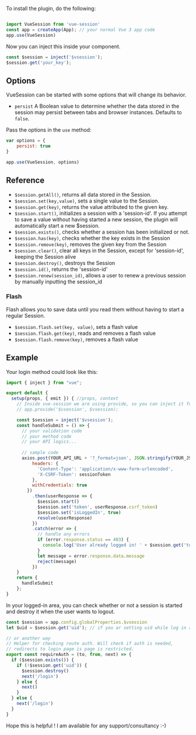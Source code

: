 To install the plugin, do the following:

```javascript

import VueSession from 'vue-session'
const app = createApp(App); // your normal Vue 3 app code
app.use(VueSession)

```

Now you can inject this inside your component.

```javascript
const $session = inject('$vsession');
$session.get('your_key');
```
## Options

VueSession can be started with some options that will change its behavior.

- `persist` A Boolean value to determine whether the data stored in the session may persist between tabs and browser instances. Defaults to `false`.

Pass the options in the `use` method:

```javascript
var options = {
    persist: true
}

app.use(VueSession, options)
```

## Reference

- `$session.getAll()`, returns all data stored in the Session.
- `$session.set(key,value)`, sets a single value to the Session.
- `$session.get(key)`, returns the value attributed to the given key.
- `$session.start()`, initializes a session with a 'session-id'. If you attempt to save a value without having started a new session, the plugin will automatically start a new $session.
- `$session.exists()`, checks whether a session has been initialized or not.
- `$session.has(key)`, checks whether the key exists in the Session
- `$session.remove(key)`, removes the given key from the Session
- `$session.clear()`, clear all keys in the Session, except for 'session-id', keeping the Session alive
- `$session.destroy()`, destroys the Session
- `$session.id()`, returns the 'session-id'
- `$session.renew(session_id)`, allows a user to renew a previous session by manually inputting the session_id

### Flash

Flash allows you to save data until you read them without having to start a regular Session.

- `$session.flash.set(key, value)`, sets a flash value
- `$session.flash.get(key)`, reads and removes a flash value
- `$session.flash.remove(key)`, removes a flash value


## Example

Your login method could look like this:

```javascript
import { inject } from "vue";

export default {
  setup(props, { emit }) { //props, context
    // Inside vue-session we are using provide, so you can inject it further
    // app.provide('$vsession', $vsession);

    const $session = inject('$vsession');
    const handleSubmit = () => {
      // your validation code
      // your method code
      // your API logics...
      
      // sample code
      axios.post(YOUR_API_URL + '?_format=json', JSON.stringify(YOUR_JSON), {
          headers: {
            'Content-Type': 'application/x-www-form-urlencoded',
            'X-CSRF-Token': sessionToken
          },
          withCredentials: true
        })
          .then(userResponse => {
            $session.start()
            $session.set('token', userResponse.csrf_token)
            $session.set('isLoggedIn', true)
            resolve(userResponse)
          })
          .catch(error => {
            // handle any errors
            if (error.response.status == 403) {
              console.log('User already logged in! ' + $session.get('token'))
            }
            let message = error.response.data.message
            reject(message)
          })
    }
    return {
      handleSubmit
    };
}
```

In your logged-in area, you can check whether or not a session is started and destroy it when the user wants to logout.

```javascript
const $session = app.config.globalProperties.$vsession
let $uid = $session.get('uid'); // if you ar setting uid while log in action

// or another way
// Helper for checking route auth. Will check if auth is needed,
// redirects to login page is page is restricted.
export const requireAuth = (to, from, next) => {
  if ($session.exists()) {
    if (!$session.get('uid')) {
      $session.destroy()
      next('/login')
    } else {
      next()
    }
  } else {
    next('/login')
  }
}
```

Hope this is helpful ! I am available for any support/consultancy :-)
